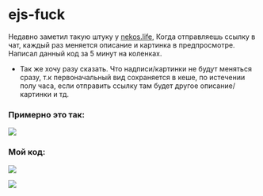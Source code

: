 # ejs-fuck

Недавно заметил такую штуку у [nekos.life](https://nekos.life), Когда отправляешь ссылку в чат, каждый раз меняется описание и картинка в предпросмотре. Написал данный код за 5 минут на коленках. 

- Так же хочу разу сказать. Что надписи/картинки не будут меняться сразу, т.к первоначальный вид сохраняется в кеше, по истечении полу часа, если отправить ссылку там будет другое описание/картинки и тд.

### Примерно это так:
![](https://media.discordapp.net/attachments/732211790804680814/743771427966156820/DiscordCanary_dmY70FAB1A.png)

### Мой код:
![](https://media.discordapp.net/attachments/732211790804680814/743888378872987758/DiscordCanary_WrWfJL22gl.png)

![](https://media.discordapp.net/attachments/732211790804680814/743773302283305000/Mry9mqeHVg.gif)